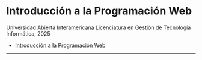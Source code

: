# Introducción a la Programación Web

Universidad Abierta Interamericana
Licenciatura en Gestión de Tecnología Informática, 2025

- [Introducción a la Programación Web](#introducción-a-la-programación-web)

---
